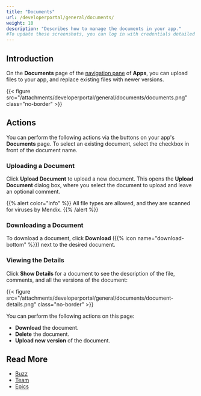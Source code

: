 ```yaml
---
title: "Documents"
url: /developerportal/general/documents/
weight: 10
description: "Describes how to manage the documents in your app."
#To update these screenshots, you can log in with credentials detailed in How to Update Screenshots Using Team Apps.
---
```


## Introduction

On the **Documents** page of the [navigation pane](/developerportal/#navigation-pane) of **Apps**, you can upload files to your app, and replace existing files with newer versions.

{{< figure src="/attachments/developerportal/general/documents/documents.png" class="no-border" >}}

## Actions

You can perform the following actions via the buttons on your app's **Documents** page. To select an existing document, select the checkbox in front of the document name.

### Uploading a Document

Click **Upload Document** to upload a new document. This opens the **Upload Document** dialog box, where you select the document to upload and leave an optional comment.

{{% alert color="info" %}}
All file types are allowed, and they are scanned for viruses by Mendix.
{{% /alert %}}

### Downloading a Document

To download a document, click **Download** ({{% icon name="download-bottom" %}}) next to the desired document.

### Viewing the Details

Click **Show Details** for a document to see the description of the file, comments, and all the versions of the document:

{{< figure src="/attachments/developerportal/general/documents/document-details.png" class="no-border" >}}

You can perform the following actions on this page:

* **Download** the document.
* **Delete** the document.
* **Upload new version** of the document.

## Read More

* [Buzz](/developerportal/general/buzz/)
* [Team](/developerportal/general/team/)
* [Epics](/developerportal/project-management/epics/)
